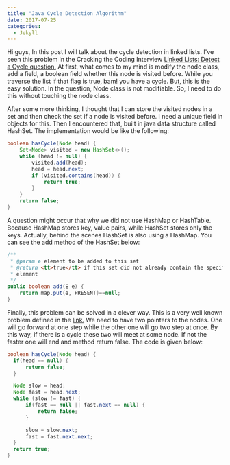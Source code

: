 ```yaml
---
title: "Java Cycle Detection Algorithm"
date: 2017-07-25
categories: 
  - Jekyll
---
```


Hi guys, 
In this post I will talk about the cycle detection in linked lists. I've seen this problem in the Cracking the Coding Interview 
<a href="https://www.hackerrank.com/challenges/ctci-linked-list-cycle"> Linked Lists: Detect a Cycle question.</a> At first, what 
comes to my mind is modify the node class, add a field, a boolean field whether this node is visited before. While you traverse the list
if that flag is true, bam! you have a cycle. But, this is the easy solution. In the question, Node class is not modifiable. So, I need to
do this without touching the node class. 

After some more thinking, I thought that I can store the visited nodes in a set and then check the set if a node is visited before. 
I need a unique field in objects for this. Then I encountered that, built in java data structure called HashSet. The implementation would 
be like the following:

```java
boolean hasCycle(Node head) {
    Set<Node> visited = new HashSet<>();
    while (head != null) {
        visited.add(head);
        head = head.next;
        if (visited.contains(head)) {
            return true;
        }             
    }
    return false;
}
```

A question might occur that why we did not use HashMap or HashTable. Because HashMap stores key, value pairs, while HashSet stores only 
the keys. Actually, behind the scenes HashSet is also using a HashMap. You can see the add method of the HashSet below:

```java
/**
 * @param e element to be added to this set
 * @return <tt>true</tt> if this set did not already contain the specified
 * element
 */
public boolean add(E e) {
    return map.put(e, PRESENT)==null;
}
```

Finally, this problem can be solved in a clever way. This is a very well known problem defined in the 
<a href="https://en.wikipedia.org/wiki/Cycle_detection#Tortoise_and_hare"> link.</a> We need to have two pointers to the nodes. One 
will go forward at one step while the other one will go two step at once. By this way, if there is a cycle these two will meet at some 
node. If not the faster one will end and method return false. The code is given below:

```java
boolean hasCycle(Node head) {
  if(head == null) {
      return false;
  }

  Node slow = head;
  Node fast = head.next;    
  while (slow != fast) {
      if(fast == null || fast.next == null) {
          return false;
      }        

      slow = slow.next;
      fast = fast.next.next;
  } 
  return true;
}
```
